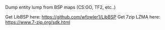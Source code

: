 Dump entity lump from BSP maps (CS:GO, TF2, etc..)

Get LibBSP here: https://github.com/wfowler1/LibBSP
Get 7zip LZMA here: https://www.7-zip.org/sdk.html
